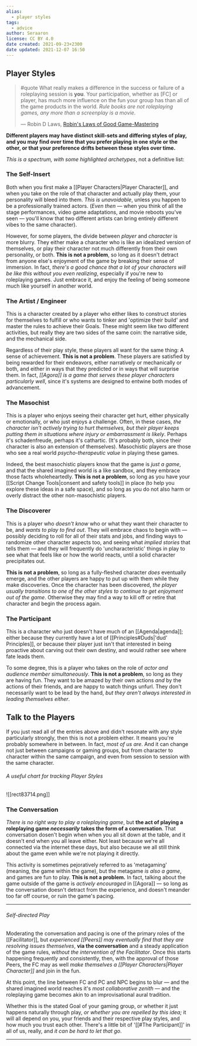 ```yaml
---
alias:
  - player styles
tags:
  - advice
author: Seraaron
license: CC BY 4.0
date created: 2021-09-23+2300
date updated: 2021-12-07 16:50
---
```


## Player Styles

> #quote
> What really makes a difference in the success or failure of a roleplaying session is **you**. Your participation, whether as [FC] or player, has much more influence on the fun your group has than all of the game products in the world. _Rule books are not roleplaying games, any more than a screenplay is a movie_.
>
> — Robin D Laws, [Robin's Laws of Good Game-Mastering](https://www.sjgames.com/robinslaws/)

**Different players may have distinct skill-sets and differing styles of play, and you may find over time that you prefer playing in one style or the other, or that your preference drifts between these styles over time.**

_This is a spectrum, with some highlighted archetypes_, not a definitive list:

### The Self-Insert

Both when you first make a [[Player Characters|Player Character]], and when you take on the role of that character and actually play them, your personality will bleed into them. _This is unavoidable_, unless you happen to be a professionally trained actors. (_Even then_ — when you think of all the stage performances, video game adaptations, and movie reboots you've seen — you'll know that two different artists can bring entirely different vibes to the same character).

However, for some players, the divide between _player_ and _character_ is more blurry. They either make a character who is like an idealized version of themselves, or play their character not much differently from their own personality, or both. **This is not a problem**, so long as it doesn't detract from anyone else's enjoyment of the game by breaking their sense of immersion. In fact, _there's a good chance that a lot of your characters will be like this without you even realizing_, especially if you're new to roleplaying games. Just embrace it, and enjoy the feeling of being someone much like yourself in another world.

### The Artist / Engineer

This is a character created by a player who either likes to construct stories for themselves to fulfill or who wants to tinker and 'optimize their build' and master the rules to achieve their Goals. These might seem like two different activities, but really they are two sides of the same coin: the narrative side, and the mechanical side.

Regardless of their play style, these players all want for the same thing: A sense of achievement. **This is not a problem**. These players are satisfied by being rewarded for their endeavors, either narratively or mechanically or both, and either in ways that they predicted or in ways that will surprise them. In fact, _[[Agora]] is a game that serves these player characters particularly well_, since it's systems are designed to entwine both modes of advancement.

### The Masochist

This is a player who enjoys seeing their character get hurt, either physically or emotionally, or who just enjoys a challenge. Often, in these cases, _the character isn't actively trying to hurt themselves, but their player keeps putting them in situations where injury or embarrassment is likely_. Perhaps it's schadenfreude, perhaps it's cathartic. (It's probably both, since their character is also an extension of themselves). Masochistic players are those who see a real world _psycho-therapeutic value_ in playing these games.

Indeed, the best masochistic players know that the game is _just a game_, and that the shared imagined world is a like sandbox, and they embrace those facts wholeheartedly. **This is not a problem**, so long as you have your [[Script Change Tools|consent and safety tools]] in place (to help you explore these ideas in a safe space), and so long as you do not also harm or overly distract the other non-masochistic players.

### The Discoverer

This is a player who _doesn't know_ who or what they want their character to be, and _wants to play to find out_. They will embrace chaos to begin with — possibly deciding to roll for all of their stats and jobs, and finding ways to randomize other character aspects too, and seeing what _implied stories_ that tells them — and they will frequently do 'uncharacteristic' things in play to see what that feels like or how the world reacts, until a solid character precipitates out.

**This is not a problem**, so long as a fully-fleshed character _does_ eventually emerge, and the other players are happy to put up with them while they make discoveries. Once the character has been discovered, _the player usually transitions to one of the other styles to continue to get enjoyment out of the game_. Otherwise they may find a way to kill off or retire that character and begin the process again.

### The Participant

This is a character who just doesn't have much of an [[Agenda|agenda]]; either because they currently have a lot of [[Principles#Duds|'dud' Principles]], or because their player just isn't that interested in being proactive about carving out their own destiny, and would rather see where fate leads them.

To some degree, this is a player who takes on the role of _actor and audience member simultaneously_. **This is not a problem**, so long as they are having fun. They want to be amazed by their own actions _and_ by the actions of their friends, and are happy to watch things unfurl. They don't necessarily want to be lead by the hand, _but they aren't always interested in leading themselves either_.

## Talk to the Players

If you just read all of the entries above and didn't resonate with any style particularly strongly, then this is not a problem either. It means you're probably somewhere in between. In fact, _most of us are_. And it can change not just between campaigns or gaming groups, but from character to character within the same campaign, and even from session to session with the same character.

###### A useful chart for tracking Player Styles

![[rect83714.png]]

### The Conversation

_There is no right way to play a roleplaying game_, but **the act of playing a roleplaying game _necessarily_ takes the form of a conversation**. That conversation dosen't begin when when you all sit down at the table, and it doesn't end when you all leave either. Not least because we're all connected via the internet these days, but also because we all still think about the game even while we're not playing it directly.

This activity is sometimes pejoratively referred to as 'metagaming' (meaning, the game within the game), but the metagame _is also a game_, and games are fun to play. **This is not a problem.** In fact, talking about the game outside of the game is _actively encouraged_ in [[Agora]] — so long as the conversation doesn't detract from the experience, and doesn't meander too far off course, or ruin the game's pacing.

---

###### Self-directed Play

Moderating the conversation and pacing is one of the primary roles of the [[Facilitator]], but _experienced [[Peers]] may eventually find that they are resolving issues themselves_, **via the conversation** and a steady application of the game rules, _without the intervention of the Facilitator_. Once this starts happening frequently and consistently, then, with the approval of those Peers, the FC may as well _make themselves a [[Player Characters|Player Character]]_ and join in the fun.

At this point, the line between FC and PC and NPC begins to blur — and the shared imagined world reaches it's _most collaborative zenith_ — and the roleplaying game becomes akin to an improvisational aural tradition.

Whether this is the stated Goal of your gaming group, or whether it just happens naturally through play, _or whether you are repelled by this idea;_ it will all depend on you, your friends and their respective play styles, and how much you trust each other. There's a little bit of '[[#The Participant]]' in all of us, really, and _it can be hard to let that go_.

---
